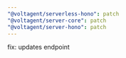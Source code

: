 ```yaml
---
"@voltagent/serverless-hono": patch
"@voltagent/server-core": patch
"@voltagent/server-hono": patch
---
```


fix: updates endpoint

